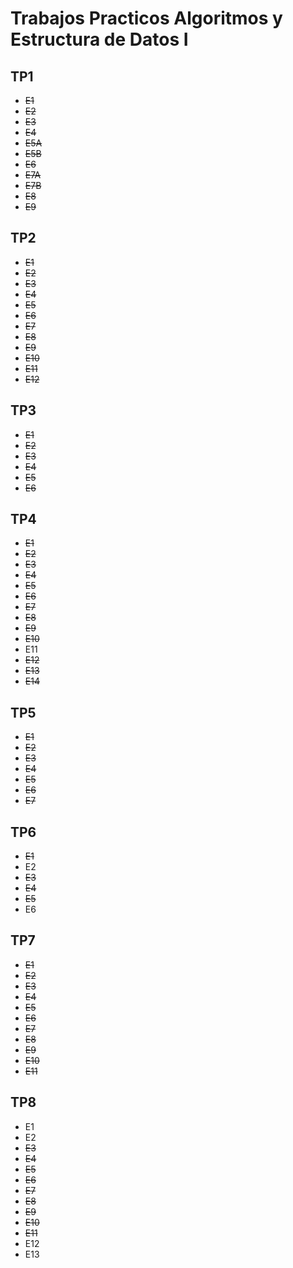 # Trabajos Practicos Algoritmos y Estructura de Datos I 
## TP1
- ~~E1~~
- ~~E2~~
- ~~E3~~
- ~~E4~~
- ~~E5A~~
- ~~E5B~~
- ~~E6~~
- ~~E7A~~
- ~~E7B~~
- ~~E8~~
- ~~E9~~
## TP2
- ~~E1~~
- ~~E2~~
- ~~E3~~
- ~~E4~~
- ~~E5~~
- ~~E6~~
- ~~E7~~
- ~~E8~~
- ~~E9~~
- ~~E10~~
- ~~E11~~
- ~~E12~~
## TP3
- ~~E1~~
- ~~E2~~
- ~~E3~~
- ~~E4~~
- ~~E5~~
- ~~E6~~
## TP4
- ~~E1~~
- ~~E2~~
- ~~E3~~
- ~~E4~~
- ~~E5~~
- ~~E6~~
- ~~E7~~
- ~~E8~~
- ~~E9~~
- ~~E10~~
- E11
- ~~E12~~
- ~~E13~~
- ~~E14~~
## TP5
- ~~E1~~
- ~~E2~~
- ~~E3~~
- ~~E4~~
- ~~E5~~
- ~~E6~~
- ~~E7~~
## TP6
- ~~E1~~
- E2
- ~~E3~~
- ~~E4~~
- ~~E5~~
- E6
## TP7
- ~~E1~~
- ~~E2~~
- ~~E3~~
- ~~E4~~
- ~~E5~~
- ~~E6~~
- ~~E7~~
- ~~E8~~
- ~~E9~~
- ~~E10~~
- ~~E11~~
## TP8
- E1
- E2
- ~~E3~~
- ~~E4~~
- ~~E5~~
- ~~E6~~
- ~~E7~~
- ~~E8~~
- ~~E9~~
- ~~E10~~
- ~~E11~~
- E12
- E13

